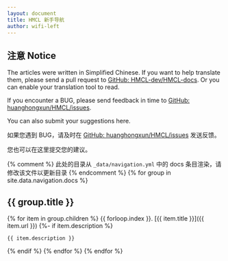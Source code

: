 ```yaml
---
layout: document
title: HMCL 新手导航
author: wifi-left
---
```


## 注意 Notice

The articles were written in Simplified Chinese. If you want to help translate them, please send a pull request to [GitHub: HMCL-dev/HMCL-docs](https://github.com/HMCL-dev/HMCL-docs/pulls). Or you can enable your translation tool to read.

If you encounter a BUG, please send feedback in time to [GitHub: huanghongxun/HMCL/issues](https://github.com/HMCL-dev/HMCL/issues).

You can also submit your suggestions here.

如果您遇到 BUG，请及时在 [GitHub: huanghongxun/HMCL/issues](https://github.com/HMCL-dev/HMCL/issues) 发送反馈。

您也可以在这里提交您的建议。

{% comment %}
此处的目录从 `_data/navigation.yml` 中的 docs 条目渲染，请修改该文件以更新目录
{% endcomment %}
{% for group in site.data.navigation.docs %}
## {{ group.title }}

{% for item in group.children %}
{{ forloop.index }}. [{{ item.title }}]({{ item.url }})
{%- if item.description %}

    {{ item.description }}
{% endif %}
{% endfor %}
{% endfor %}
